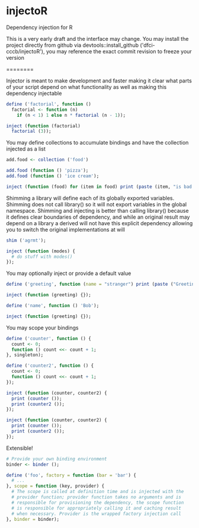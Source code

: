 injectoR
========

Dependency injection for R

This is a very early draft and the interface may change. You may install the project directly
from github via devtools::install_github ('dfci-cccb/injectoR'), you may reference the exact
commit revision to freeze your version

========


Injector is meant to make development and faster making it clear what parts of your script
depend on what functionality as well as making this dependency injectable

```R
define ('factorial', function ()
  factorial <- function (n)
    if (n < 1) 1 else n * factorial (n - 1));

inject (function (factorial)
  factorial (3));
```

You may define collections to accumulate bindings and have the collection injected as a list

```R
add.food <- collection ('food')

add.food (function () 'pizza');
add.food (function () 'ice cream');

inject (function (food) for (item in food) print (paste (item, "is bad for you")));
```

Shimming a library will define each of its globally exported variables. Shimming does not call
library() so it will not export variables in the global namespace. Shimming and injecting is
better than calling library() because it defines clear boundaries of dependency, and while an
original result may depend on a library a derived will not have this explicit dependency 
allowing you to switch the original implementations at will

```R
shim ('agrmt');

inject (function (modes) {
  # do stuff with modes()
});
```

You may optionally inject or provide a default value

```R
define ('greeting', function (name = "stranger") print (paste ("Greetings,", name)));

inject (function (greeting) {});

define ('name', function () 'Bob');

inject (function (greeting) {});
```

You may scope your bindings

```R
define ('counter', function () {
  count <- 0;
  function () count <<- count + 1;
}, singleton);

define ('counter2', function () {
  count <- 0;
  function () count <<- count + 1;
});

inject (function (counter, counter2) {
  print (counter ());
  print (counter2 ());
});

inject (function (counter, counter2) {
  print (counter ());
  print (counter2 ());
});
```

Extensible!

```R
# Provide your own binding environment
binder <- binder ();

define ('foo', factory = function (bar = 'bar') {
  # ...
}, scope = function (key, provider) {
  # The scope is called at definition time and is injected with the
  # provider function; provider function takes no arguments and is
  # responsible for provisioning the dependency, the scope function
  # is responsible for appropriately calling it and caching result
  # when necessary. Provider is the wrapped factory injection call
}, binder = binder);
```